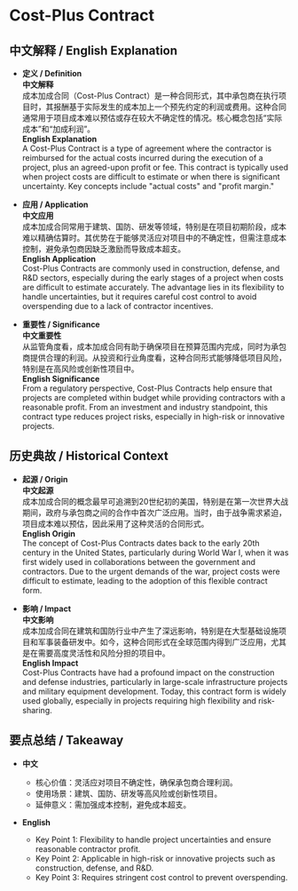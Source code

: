 # Cost-Plus Contract

## 中文解释 / English Explanation

* **定义 / Definition**  
  **中文解释**  
  成本加成合同（Cost-Plus Contract）是一种合同形式，其中承包商在执行项目时，其报酬基于实际发生的成本加上一个预先约定的利润或费用。这种合同通常用于项目成本难以预估或存在较大不确定性的情况。核心概念包括“实际成本”和“加成利润”。  
  **English Explanation**  
  A Cost-Plus Contract is a type of agreement where the contractor is reimbursed for the actual costs incurred during the execution of a project, plus an agreed-upon profit or fee. This contract is typically used when project costs are difficult to estimate or when there is significant uncertainty. Key concepts include "actual costs" and "profit margin."

* **应用 / Application**  
  **中文应用**  
  成本加成合同常用于建筑、国防、研发等领域，特别是在项目初期阶段，成本难以精确估算时。其优势在于能够灵活应对项目中的不确定性，但需注意成本控制，避免承包商因缺乏激励而导致成本超支。  
  **English Application**  
  Cost-Plus Contracts are commonly used in construction, defense, and R&D sectors, especially during the early stages of a project when costs are difficult to estimate accurately. The advantage lies in its flexibility to handle uncertainties, but it requires careful cost control to avoid overspending due to a lack of contractor incentives.

* **重要性 / Significance**  
  **中文重要性**  
  从监管角度看，成本加成合同有助于确保项目在预算范围内完成，同时为承包商提供合理的利润。从投资和行业角度看，这种合同形式能够降低项目风险，特别是在高风险或创新性项目中。  
  **English Significance**  
  From a regulatory perspective, Cost-Plus Contracts help ensure that projects are completed within budget while providing contractors with a reasonable profit. From an investment and industry standpoint, this contract type reduces project risks, especially in high-risk or innovative projects.

## 历史典故 / Historical Context

* **起源 / Origin**  
  **中文起源**  
  成本加成合同的概念最早可追溯到20世纪初的美国，特别是在第一次世界大战期间，政府与承包商之间的合作中首次广泛应用。当时，由于战争需求紧迫，项目成本难以预估，因此采用了这种灵活的合同形式。  
  **English Origin**  
  The concept of Cost-Plus Contracts dates back to the early 20th century in the United States, particularly during World War I, when it was first widely used in collaborations between the government and contractors. Due to the urgent demands of the war, project costs were difficult to estimate, leading to the adoption of this flexible contract form.

* **影响 / Impact**  
  **中文影响**  
  成本加成合同在建筑和国防行业中产生了深远影响，特别是在大型基础设施项目和军事装备研发中。如今，这种合同形式在全球范围内得到广泛应用，尤其是在需要高度灵活性和风险分担的项目中。  
  **English Impact**  
  Cost-Plus Contracts have had a profound impact on the construction and defense industries, particularly in large-scale infrastructure projects and military equipment development. Today, this contract form is widely used globally, especially in projects requiring high flexibility and risk-sharing.

## 要点总结 / Takeaway

* **中文**  
  - 核心价值：灵活应对项目不确定性，确保承包商合理利润。  
  - 使用场景：建筑、国防、研发等高风险或创新性项目。  
  - 延伸意义：需加强成本控制，避免成本超支。

* **English**  
  - Key Point 1: Flexibility to handle project uncertainties and ensure reasonable contractor profit.  
  - Key Point 2: Applicable in high-risk or innovative projects such as construction, defense, and R&D.  
  - Key Point 3: Requires stringent cost control to prevent overspending.